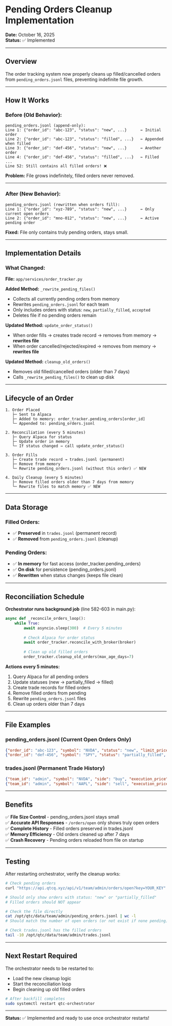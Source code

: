 # Pending Orders Cleanup Implementation

**Date:** October 16, 2025  
**Status:** ✅ Implemented

---

## Overview

The order tracking system now properly cleans up filled/cancelled orders from `pending_orders.jsonl` files, preventing indefinite file growth.

---

## How It Works

### **Before (Old Behavior):**

```
pending_orders.jsonl (append-only):
Line 1: {"order_id": "abc-123", "status": "new", ...}      ← Initial order
Line 2: {"order_id": "abc-123", "status": "filled", ...}   ← Appended when filled
Line 3: {"order_id": "def-456", "status": "new", ...}      ← Another order
Line 4: {"order_id": "def-456", "status": "filled", ...}   ← Filled
...
Line 52: Still contains all filled orders! ❌
```

**Problem:** File grows indefinitely, filled orders never removed.

---

### **After (New Behavior):**

```
pending_orders.jsonl (rewritten when orders fill):
Line 1: {"order_id": "xyz-789", "status": "new", ...}      ← Only current open orders
Line 2: {"order_id": "mno-012", "status": "new", ...}      ← Active pending order
```

**Fixed:** File only contains truly pending orders, stays small.

---

## Implementation Details

### **What Changed:**

**File:** `app/services/order_tracker.py`

**Added Method:** `_rewrite_pending_files()`
- Collects all currently pending orders from memory
- Rewrites `pending_orders.jsonl` for each team
- Only includes orders with status: `new`, `partially_filled`, `accepted`
- Deletes file if no pending orders remain

**Updated Method:** `update_order_status()`
- When order fills → creates trade record → removes from memory → **rewrites file**
- When order cancelled/rejected/expired → removes from memory → **rewrites file**

**Updated Method:** `cleanup_old_orders()`
- Removes old filled/cancelled orders (older than 7 days)
- Calls `_rewrite_pending_files()` to clean up disk

---

## Lifecycle of an Order

```
1. Order Placed
   ├─ Sent to Alpaca
   ├─ Added to memory: order_tracker.pending_orders[order_id]
   └─ Appended to: pending_orders.jsonl

2. Reconciliation (every 5 minutes)
   ├─ Query Alpaca for status
   ├─ Update order in memory
   └─ If status changed → call update_order_status()

3. Order Fills
   ├─ Create trade record → trades.jsonl (permanent)
   ├─ Remove from memory
   └─ Rewrite pending_orders.jsonl (without this order) ✅ NEW

4. Daily Cleanup (every 5 minutes)
   ├─ Remove filled orders older than 7 days from memory
   └─ Rewrite files to match memory ✅ NEW
```

---

## Data Storage

### **Filled Orders:**
- ✅ **Preserved** in `trades.jsonl` (permanent record)
- ✅ **Removed** from `pending_orders.jsonl` (cleanup)

### **Pending Orders:**
- ✅ **In memory** for fast access (order_tracker.pending_orders)
- ✅ **On disk** for persistence (pending_orders.jsonl)
- ✅ **Rewritten** when status changes (keeps file clean)

---

## Reconciliation Schedule

**Orchestrator runs background job** (line 582-603 in main.py):

```python
async def _reconcile_orders_loop():
    while True:
        await asyncio.sleep(300)  # Every 5 minutes
        
        # Check Alpaca for order status
        await order_tracker.reconcile_with_broker(broker)
        
        # Clean up old filled orders
        order_tracker.cleanup_old_orders(max_age_days=7)
```

**Actions every 5 minutes:**
1. Query Alpaca for all pending orders
2. Update statuses (new → partially_filled → filled)
3. Create trade records for filled orders
4. Remove filled orders from pending
5. Rewrite `pending_orders.jsonl` files
6. Clean up orders older than 7 days

---

## File Examples

### **pending_orders.jsonl** (Current Open Orders Only)

```json
{"order_id": "abc-123", "symbol": "NVDA", "status": "new", "limit_price": "530.00", ...}
{"order_id": "def-456", "symbol": "SPY", "status": "partially_filled", "filled_qty": "5", ...}
```

### **trades.jsonl** (Permanent Trade History)

```json
{"team_id": "admin", "symbol": "NVDA", "side": "buy", "execution_price": "525.30", ...}
{"team_id": "admin", "symbol": "AAPL", "side": "sell", "execution_price": "225.50", ...}
```

---

## Benefits

✅ **File Size Control** - pending_orders.jsonl stays small  
✅ **Accurate API Responses** - `/orders/open` only shows truly open orders  
✅ **Complete History** - Filled orders preserved in trades.jsonl  
✅ **Memory Efficiency** - Old orders cleaned up after 7 days  
✅ **Crash Recovery** - Pending orders reloaded from file on startup  

---

## Testing

After restarting orchestrator, verify the cleanup works:

```bash
# Check pending orders
curl "https://api.qtcq.xyz/api/v1/team/admin/orders/open?key=YOUR_KEY" | jq

# Should only show orders with status: "new" or "partially_filled"
# Filled orders should NOT appear

# Check the file directly
cat /opt/qtc/data/team/admin/pending_orders.jsonl | wc -l
# Should match the number of open orders (or not exist if none pending)

# Check trades.jsonl has the filled orders
tail -10 /opt/qtc/data/team/admin/trades.jsonl
```

---

## Next Restart Required

The orchestrator needs to be restarted to:
- Load the new cleanup logic
- Start the reconciliation loop
- Begin cleaning up old filled orders

```bash
# After backfill completes
sudo systemctl restart qtc-orchestrator
```

---

**Status:** ✅ Implemented and ready to use once orchestrator restarts!

